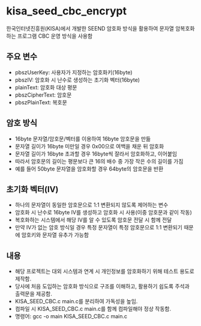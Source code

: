 # kisa_seed_cbc_encrypt
한국인터넷진흥원(KISA)에서 개발한 SEEND 암호화 방식을 활용하여 문자열 암복호화하는 프로그램
CBC 운영 방식을 사용함

## 주요 변수
- pbszUserKey: 사용자가 지정하는 암호화키(16byte)
- pbszIV: 암호화 시 난수로 생성하는 초기화 벡터(16byte)
- plainText: 암호화 대상 평문
- pbszCipherText: 암호문
- pbszPlainText: 복호문

## 암호 방식
- 16byte 문자열/암호문/벡터를 이용하여 16byte 암호문을 만듦
- 문자열 길이가 16byte 미만일 경우 0x00으로 여백을 채운 뒤 암호화
- 문자열 길이가 16byte 초과할 경우 16byte씩 잘라서 암호화하고, 이어붙임
- 따라서 암호문의 길이는 평문보다 큰 16의 배수 중 가장 작은 수의 길이를 가짐
- 예를 들어 50byte 문자열을 암호화할 경우 64byte의 암호문을 반환

## 초기화 벡터(IV)
- 하나의 문자열이 동일한 암호문으로 1:1 변환되지 않도록 제어하는 변수
- 암호화 시 난수로 16byte IV를 생성하고 암호화 시 사용(이중 암호문과 같이 작동)
- 복호화하는 시스템에서 해당 IV를 알 수 있도록 암호문 전달 시 함께 전달
- 만약 IV가 없는 암호 방식일 경우 특정 문자열이 특정 암호문으로 1:1 변환되기 때문에 암호키와 문자열 유추가 가능함

## 내용
- 해당 프로젝트는 대외 시스템과 연계 시 개인정보를 암호화하기 위해 테스트 용도로 제작함.
- 당사에 처음 도입하는 암호화 방식으로 구조를 이해하고, 활용하기 쉽도록 주석과 출력문을 제공함.
- KISA_SEED_CBC.c main.c를 분리하여 가독성을 높임.
- 컴파일 시 KISA_SEED_CBC.c main.c를 함께 컴파일해야 정상 작동함.
- 명령어: gcc -o main KISA_SEED_CBC.c main.c
